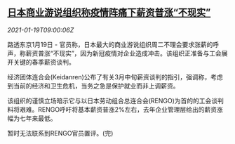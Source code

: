 <!--1611048198000-->
[日本商业游说组织称疫情阵痛下薪资普涨“不现实”](https://cn.reuters.com/article/japan-business-wage-talk-0119-idCNKBS29O0R8)
------

<div><i>2021-01-19T09:00:06Z</i></div><p>路透东京1月19日 - 官员称，日本最大的商业游说组织周二不理会要求涨薪的呼声，称薪资普涨“不现实”，因为新冠疫情对企业造成冲击。该组织正准备与工会展开关键的春季薪资谈判。</p><p>经济团体连合会(Keidanren)公布了有关3月中旬薪资谈判的指引，强调称，考虑到当前的经济和卫生危机，当务之急是保护就业而非上调薪资。</p><p>该组织的谨慎立场暗示它与以日本劳动组合总连合会(RENGO)为首的的工会谈判料将艰难。RENGO呼吁将基本薪资普涨2%左右，去年企业管理层给出的薪资涨幅为七年来最低。</p><p>暂时无法联系到RENGO官员置评。(完)</p>
